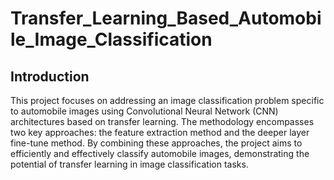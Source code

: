 # Transfer_Learning_Based_Automobile_Image_Classification

## Introduction
This project focuses on addressing an image classification problem specific to automobile images using Convolutional Neural Network (CNN) architectures based on transfer learning. The methodology encompasses two key approaches: the feature extraction method and the deeper layer fine-tune method. By combining these approaches, the project aims to efficiently and effectively classify automobile images, demonstrating the potential of transfer learning in image classification tasks.

